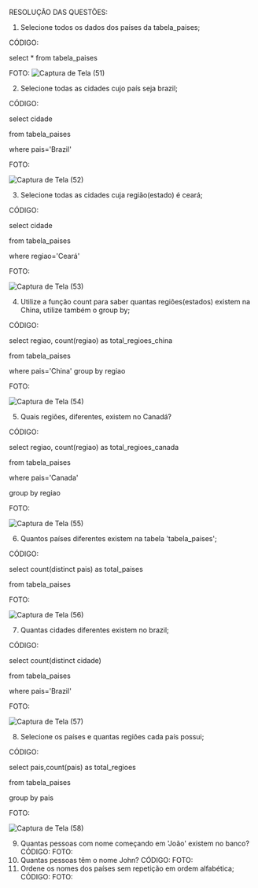 RESOLUÇÃO DAS QUESTÕES:

1. Selecione todos os dados dos países da tabela_paises;

CÓDIGO:

select * from tabela_paises

FOTO:
![Captura de Tela (51)](https://github.com/guxtavobandeira/atividade_III_bancopaises/assets/111713549/efccb8a7-ae56-4554-b8f6-b2f23e42bb4b)

2. Selecione todas as cidades cujo país seja brazil;

CÓDIGO:

select cidade

from tabela_paises

where pais='Brazil'

FOTO:

![Captura de Tela (52)](https://github.com/guxtavobandeira/atividade_III_bancopaises/assets/111713549/392b05b2-311d-400b-ba1e-1958bc2819c2)


3. Selecione todas as cidades cuja região(estado) é ceará;

CÓDIGO:

select cidade

from tabela_paises

where regiao='Ceará'

FOTO:

![Captura de Tela (53)](https://github.com/guxtavobandeira/atividade_III_bancopaises/assets/111713549/aeccc82d-8809-44ba-8d62-d57f395359ca)

4. Utilize a função count para saber quantas regiões(estados) existem na China,
utilize também o group by;

CÓDIGO:

select regiao, count(regiao) as total_regioes_china

from tabela_paises

where pais='China' group by regiao

FOTO:

![Captura de Tela (54)](https://github.com/guxtavobandeira/atividade_III_bancopaises/assets/111713549/c4a4e63b-a7a0-4903-b956-e73d8107e076)

5. Quais regiões, diferentes, existem no Canadá?

CÓDIGO:

select regiao, count(regiao) as total_regioes_canada

from tabela_paises

where pais='Canada'

group by regiao

FOTO:

![Captura de Tela (55)](https://github.com/guxtavobandeira/atividade_III_bancopaises/assets/111713549/bf78ace6-9cf6-429a-9dff-eadd5380856f)

6. Quantos países diferentes existem na tabela 'tabela_paises';

CÓDIGO:

select count(distinct pais) as total_paises

from tabela_paises

FOTO:

![Captura de Tela (56)](https://github.com/guxtavobandeira/atividade_III_bancopaises/assets/111713549/ee4924d4-2c8a-4283-bbda-9bf87d2c93de)

7. Quantas cidades diferentes existem no brazil;

CÓDIGO:

select count(distinct cidade)

from tabela_paises

where pais='Brazil'

FOTO:

![Captura de Tela (57)](https://github.com/guxtavobandeira/atividade_III_bancopaises/assets/111713549/21497847-6102-44f3-8d4b-8822249a9074)

8. Selecione os países e quantas regiões cada país possui;

CÓDIGO:

select pais,count(pais) as total_regioes

from tabela_paises

group by pais

FOTO:

![Captura de Tela (58)](https://github.com/guxtavobandeira/atividade_III_bancopaises/assets/111713549/acb2437f-2ce5-49aa-b42c-90fdd98a8282)

9. Quantas pessoas com nome começando em 'João' existem no banco?
CÓDIGO:
FOTO:
10. Quantas pessoas têm o nome John?
CÓDIGO:
FOTO:
11. Ordene os nomes dos países sem repetição em ordem alfabética;
CÓDIGO:
FOTO:













